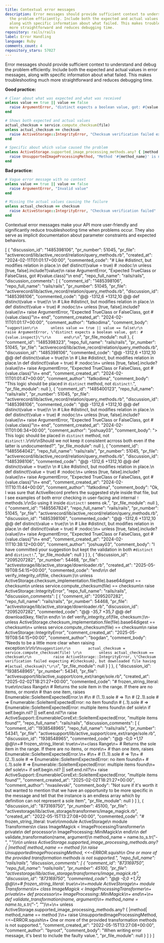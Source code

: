 ```yaml
---
title: Contextual error messages
description: Error messages should provide sufficient context to understand and debug
  the problem efficiently. Include both the expected and actual values in error messages,
  along with specific information about what failed. This makes troubleshooting much
  more straightforward and reduces debugging time.
repository: rails/rails
label: Error Handling
language: Ruby
comments_count: 4
repository_stars: 57027
---
```


Error messages should provide sufficient context to understand and debug the problem efficiently. Include both the expected and actual values in error messages, along with specific information about what failed. This makes troubleshooting much more straightforward and reduces debugging time.

**Good practice:**
```ruby
# Clear about what was expected and what was received
unless value == true || value == false
  raise ArgumentError, "distinct expects a boolean value, got: #{value.inspect}"
end

# Shows both expected and actual values
actual_checksum = service.compute_checksum(file) 
unless actual_checksum == checksum
  raise ActiveStorage::IntegrityError, "Checksum verification failed expecting #{checksum}, but downloaded file having #{actual_checksum}"
end

# Specific about which value caused the problem
unless ActiveStorage.supported_image_processing_methods.any? { |method| method_name == method }
  raise UnsupportedImageProcessingMethod, "Method '#{method_name}' is not supported. Supported methods: #{ActiveStorage.supported_image_processing_methods.join(', ')}"
end
```

**Bad practice:**
```ruby
# Vague error message with no context
unless value == true || value == false
  raise ArgumentError, "Invalid value"
end

# Missing the actual values causing the failure
unless actual_checksum == checksum
  raise ActiveStorage::IntegrityError, "Checksum verification failed"
end
```

Contextual error messages make your API more user-friendly and significantly reduce troubleshooting time when problems occur. They also serve as implicit documentation about parameter constraints and expected behaviors.


[
  {
    "discussion_id": "1485398106",
    "pr_number": 51045,
    "pr_file": "activerecord/lib/active_record/relation/query_methods.rb",
    "created_at": "2024-02-11T01:01:17+00:00",
    "commented_code": "# Like #distinct, but modifies relation in place.\n    def distinct!(value = true) # :nodoc:\n      unless [true, false].include?(value)\n        raise ArgumentError, \"Expected TrueClass or FalseClass, got #{value.class}\"\n      end",
    "repo_full_name": "rails/rails",
    "discussion_comments": [
      {
        "comment_id": "1485398106",
        "repo_full_name": "rails/rails",
        "pr_number": 51045,
        "pr_file": "activerecord/lib/active_record/relation/query_methods.rb",
        "discussion_id": "1485398106",
        "commented_code": "@@ -1312,6 +1312,10 @@ def distinct(value = true)\n \n     # Like #distinct, but modifies relation in place.\n     def distinct!(value = true) # :nodoc:\n+      unless [true, false].include?(value)\n+        raise ArgumentError, \"Expected TrueClass or FalseClass, got #{value.class}\"\n+      end",
        "comment_created_at": "2024-02-11T01:01:17+00:00",
        "comment_author": "fatkodima",
        "comment_body": "```suggestion\r\n      unless value == true || value == false\r\n        raise ArgumentError, \"distinct expects a boolean value, got: #{value.inspect}\"\r\n      end\r\n```",
        "pr_file_module": null
      },
      {
        "comment_id": "1485398323",
        "repo_full_name": "rails/rails",
        "pr_number": 51045,
        "pr_file": "activerecord/lib/active_record/relation/query_methods.rb",
        "discussion_id": "1485398106",
        "commented_code": "@@ -1312,6 +1312,10 @@ def distinct(value = true)\n \n     # Like #distinct, but modifies relation in place.\n     def distinct!(value = true) # :nodoc:\n+      unless [true, false].include?(value)\n+        raise ArgumentError, \"Expected TrueClass or FalseClass, got #{value.class}\"\n+      end",
        "comment_created_at": "2024-02-11T01:01:47+00:00",
        "comment_author": "fatkodima",
        "comment_body": "This logic should be placed in `distinct` method, not `distinct!`.",
        "pr_file_module": null
      },
      {
        "comment_id": "1485400123",
        "repo_full_name": "rails/rails",
        "pr_number": 51045,
        "pr_file": "activerecord/lib/active_record/relation/query_methods.rb",
        "discussion_id": "1485398106",
        "commented_code": "@@ -1312,6 +1312,10 @@ def distinct(value = true)\n \n     # Like #distinct, but modifies relation in place.\n     def distinct!(value = true) # :nodoc:\n+      unless [true, false].include?(value)\n+        raise ArgumentError, \"Expected TrueClass or FalseClass, got #{value.class}\"\n+      end",
        "comment_created_at": "2024-02-11T01:06:34+00:00",
        "comment_author": "joshuay03",
        "comment_body": "> This logic should be placed in `distinct` method, not `distinct!`.\r\n\r\nShould we not keep it consistent acrross both even if the latter is undocumented?",
        "pr_file_module": null
      },
      {
        "comment_id": "1485564042",
        "repo_full_name": "rails/rails",
        "pr_number": 51045,
        "pr_file": "activerecord/lib/active_record/relation/query_methods.rb",
        "discussion_id": "1485398106",
        "commented_code": "@@ -1312,6 +1312,10 @@ def distinct(value = true)\n \n     # Like #distinct, but modifies relation in place.\n     def distinct!(value = true) # :nodoc:\n+      unless [true, false].include?(value)\n+        raise ArgumentError, \"Expected TrueClass or FalseClass, got #{value.class}\"\n+      end",
        "comment_created_at": "2024-02-11T10:11:44+00:00",
        "comment_author": "fatkodima",
        "comment_body": "Ok, I was sure that ActiveRecord prefers the suggested style inside that file, but I see examples of both error checking in user-facing and internal `!` methods.\r\nSo using it inside `distinct!` seems ok.",
        "pr_file_module": null
      },
      {
        "comment_id": "1485567824",
        "repo_full_name": "rails/rails",
        "pr_number": 51045,
        "pr_file": "activerecord/lib/active_record/relation/query_methods.rb",
        "discussion_id": "1485398106",
        "commented_code": "@@ -1312,6 +1312,10 @@ def distinct(value = true)\n \n     # Like #distinct, but modifies relation in place.\n     def distinct!(value = true) # :nodoc:\n+      unless [true, false].include?(value)\n+        raise ArgumentError, \"Expected TrueClass or FalseClass, got #{value.class}\"\n+      end",
        "comment_created_at": "2024-02-11T10:38:12+00:00",
        "comment_author": "joshuay03",
        "comment_body": "I have committed your suggestion but kept the validation in both `#distinct` and `distinct!`.",
        "pr_file_module": null
      }
    ]
  },
  {
    "discussion_id": "2095207282",
    "pr_number": 54468,
    "pr_file": "activestorage/lib/active_storage/downloader.rb",
    "created_at": "2025-05-19T08:54:15+00:00",
    "commented_code": "end\n\n      def verify_integrity_of(file, checksum:)\n        unless ActiveStorage.checksum_implementation.file(file).base64digest == checksum\n        unless service.compute_checksum(file) == checksum\n          raise ActiveStorage::IntegrityError",
    "repo_full_name": "rails/rails",
    "discussion_comments": [
      {
        "comment_id": "2095207282",
        "repo_full_name": "rails/rails",
        "pr_number": 54468,
        "pr_file": "activestorage/lib/active_storage/downloader.rb",
        "discussion_id": "2095207282",
        "commented_code": "@@ -35,7 +35,7 @@ def download(key, file)\n       end\n \n       def verify_integrity_of(file, checksum:)\n-        unless ActiveStorage.checksum_implementation.file(file).base64digest == checksum\n+        unless service.compute_checksum(file) == checksum\n           raise ActiveStorage::IntegrityError",
        "comment_created_at": "2025-05-19T08:54:15+00:00",
        "comment_author": "bogdan",
        "comment_body": "Needs to be a little more clear when raising exception:\r\n\r\n```suggestion\r\n        actual_checksum = service.compute_checksum(file) \r\n        unless actual_checksum == checksum\r\n          raise ActiveStorage::IntegrityError, \"Checksum verification failed expecting #{checksum}, but downloaded file having #{actual_checksum}\"\r\n```",
        "pr_file_module": null
      }
    ]
  },
  {
    "discussion_id": "1938548965",
    "pr_number": 54341,
    "pr_file": "activesupport/lib/active_support/core_ext/range/sole.rb",
    "created_at": "2025-02-02T18:21:27+00:00",
    "commented_code": "# frozen_string_literal: true\n\nclass Range\n  # Returns the sole item in the range. If there are no items, or more\n  # than one item, raises Enumerable::SoleItemExpectedError.\n  #\n  #   (1..1).sole   # => 1\n  #   (2..1).sole   # => Enumerable::SoleItemExpectedError: no item found\n  #   (..1).sole    # => Enumerable::SoleItemExpectedError: multiple items found\n  def sole\n    if self.begin.nil? || self.end.nil?\n      raise ActiveSupport::EnumerableCoreExt::SoleItemExpectedError, \"multiple items found\"",
    "repo_full_name": "rails/rails",
    "discussion_comments": [
      {
        "comment_id": "1938548965",
        "repo_full_name": "rails/rails",
        "pr_number": 54341,
        "pr_file": "activesupport/lib/active_support/core_ext/range/sole.rb",
        "discussion_id": "1938548965",
        "commented_code": "@@ -0,0 +1,17 @@\n+# frozen_string_literal: true\n+\n+class Range\n+  # Returns the sole item in the range. If there are no items, or more\n+  # than one item, raises Enumerable::SoleItemExpectedError.\n+  #\n+  #   (1..1).sole   # => 1\n+  #   (2..1).sole   # => Enumerable::SoleItemExpectedError: no item found\n+  #   (..1).sole    # => Enumerable::SoleItemExpectedError: multiple items found\n+  def sole\n+    if self.begin.nil? || self.end.nil?\n+      raise ActiveSupport::EnumerableCoreExt::SoleItemExpectedError, \"multiple items found\"",
        "comment_created_at": "2025-02-02T18:21:27+00:00",
        "comment_author": "nvasilevski",
        "comment_body": "Not sure if it's worth it but wanted to mention that we have an opportunity to be more specific in the message and tell that the instance is an endless array which by definition can not represent a sole item",
        "pr_file_module": null
      }
    ]
  },
  {
    "discussion_id": "873169750",
    "pr_number": 45100,
    "pr_file": "activestorage/lib/active_storage/transformers/image_magick.rb",
    "created_at": "2022-05-15T13:27:08+00:00",
    "commented_code": "# frozen_string_literal: true\n\nmodule ActiveStorage\n  module Transformers\n    class ImageMagick < ImageProcessingTransformer\n      private\n        def processor\n          ImageProcessing::MiniMagick\n        end\n\n        def validate_transformation(name, argument)\n          method_name = name.to_s.tr(\"-\", \"_\")\n\n          unless ActiveStorage.supported_image_processing_methods.any? { |method| method_name == method }\n            raise UnsupportedImageProcessingMethod, <<~ERROR.squish\n              One or more of the provided transformation methods is not supported.",
    "repo_full_name": "rails/rails",
    "discussion_comments": [
      {
        "comment_id": "873169750",
        "repo_full_name": "rails/rails",
        "pr_number": 45100,
        "pr_file": "activestorage/lib/active_storage/transformers/image_magick.rb",
        "discussion_id": "873169750",
        "commented_code": "@@ -0,0 +1,72 @@\n+# frozen_string_literal: true\n+\n+module ActiveStorage\n+  module Transformers\n+    class ImageMagick < ImageProcessingTransformer\n+      private\n+        def processor\n+          ImageProcessing::MiniMagick\n+        end\n+\n+        def validate_transformation(name, argument)\n+          method_name = name.to_s.tr(\"-\", \"_\")\n+\n+          unless ActiveStorage.supported_image_processing_methods.any? { |method| method_name == method }\n+            raise UnsupportedImageProcessingMethod, <<~ERROR.squish\n+              One or more of the provided transformation methods is not supported.",
        "comment_created_at": "2022-05-15T13:27:08+00:00",
        "comment_author": "byroot",
        "comment_body": "When writing error message, it's best to include the faulty value.",
        "pr_file_module": null
      }
    ]
  }
]

